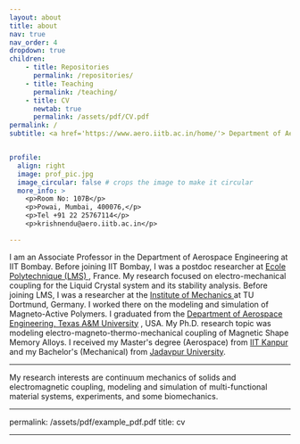 ```yaml
---
layout: about
title: about
nav: true
nav_order: 4
dropdown: true
children: 
    - title: Repositories
      permalink: /repositories/
    - title: Teaching
      permalink: /teaching/
    - title: CV
      newtab: true
      permalink: /assets/pdf/CV.pdf
permalink: /
subtitle: <a href='https://www.aero.iitb.ac.in/home/'> Department of Aerospace Engineering</a>,<a href='https://www.iitb.ac.in/'> IIT Bombay</a> 


profile:
  align: right
  image: prof_pic.jpg
  image_circular: false # crops the image to make it circular
  more_info: >
    <p>Room No: 107B</p>
    <p>Powai, Mumbai, 400076,</p>
    <p>Tel +91 22 25767114</p>
    <p>krishnendu@aero.iitb.ac.in</p>    

---
```

I am an Associate Professor in the Department of Aerospace Engineering at IIT Bombay. Before joining IIT Bombay, I was a postdoc researcher at <a href='https://portail.polytechnique.edu/lms/en/lms/overview'> Ecole Polytechnique (LMS) </a>, France. My research focused on electro-mechanical coupling for the Liquid Crystal system and its stability analysis. Before joining LMS, I was a researcher at the <a href='https://im.mb.tu-dortmund.de/'> Institute of Mechanics </a> at TU Dortmund, Germany. I worked there on the modeling and simulation of Magneto-Active Polymers. I graduated from the <a href='https://www.aero.iitb.ac.in/home/'>Department of Aerospace Engineering, Texas A&M University</a> , USA. My Ph.D. research topic was modeling electro-magneto-thermo-mechanical coupling of Magnetic Shape Memory Alloys. I received my Master's degree (Aerospace) from <a href='https://www.iitk.ac.in/aero/?view=featured'>IIT Kanpur</a> and my Bachelor's (Mechanical) from <a href='https://jadavpuruniversity.in/academics/mechanical-engineering/'>Jadavpur University</a>.

---
My research interests are continuum mechanics of solids and electromagnetic coupling, modeling and simulation of multi-functional material systems, experiments, and some biomechanics.

---
permalink: /assets/pdf/example_pdf.pdf
title: cv

---


